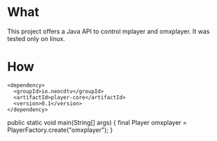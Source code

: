 What
=====
This project offers a Java API to control mplayer and omxplayer. It was tested only on linux. 

How
=====
    <dependency>
      <groupId>io.neocdtv</groupId>
      <artifactId>player-core</artifactId>
      <version>0.1</version>
    </dependency>

  
  
public static void main(String[] args) {
    final Player omxplayer = PlayerFactory.create("omxplayer");
}
